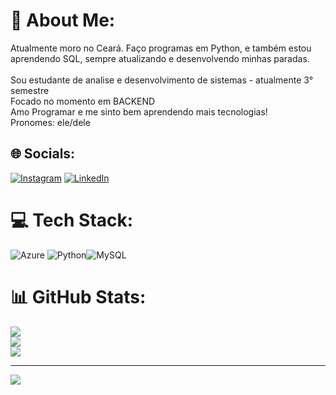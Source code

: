 # 💫 About Me:
Atualmente moro no Ceará. Faço programas em Python, e também estou aprendendo SQL, sempre atualizando e desenvolvendo minhas paradas.<br><br>Sou estudante de analise e desenvolvimento de sistemas - atualmente 3° semestre<br>Focado no momento em BACKEND<br>Amo Programar e me sinto bem aprendendo mais tecnologias!<br>Pronomes: ele/dele


## 🌐 Socials:
[![Instagram](https://img.shields.io/badge/Instagram-%23E4405F.svg?logo=Instagram&logoColor=white)](https://instagram.com/eusouvitwo) [![LinkedIn](https://img.shields.io/badge/LinkedIn-%230077B5.svg?logo=linkedin&logoColor=white)](https://linkedin.com/in/victorfacundo19/) 

# 💻 Tech Stack:
![Azure](https://img.shields.io/badge/azure-%230072C6.svg?style=flat&logo=azure-devops&logoColor=white) ![Python](https://img.shields.io/badge/python-3670A0?style=flat&logo=python&logoColor=ffdd54)![MySQL](https://img.shields.io/badge/mysql-%2300f.svg?style=flat&logo=mysql&logoColor=white)
# 📊 GitHub Stats:
![](https://github-readme-stats.vercel.app/api?username=VictorFOliveira&theme=blueberry&hide_border=true&include_all_commits=true&count_private=false)<br/>
![](https://github-readme-streak-stats.herokuapp.com/?user=VictorFOliveira&theme=blueberry&hide_border=true)<br/>
![](https://github-readme-stats.vercel.app/api/top-langs/?username=VictorFOliveira&theme=blueberry&hide_border=true&include_all_commits=true&count_private=false&layout=compact)

---
[![](https://visitcount.itsvg.in/api?id=VictorFOliveira&icon=0&color=0)](https://visitcount.itsvg.in)

<!-- Proudly created with GPRM ( https://gprm.itsvg.in ) -->
